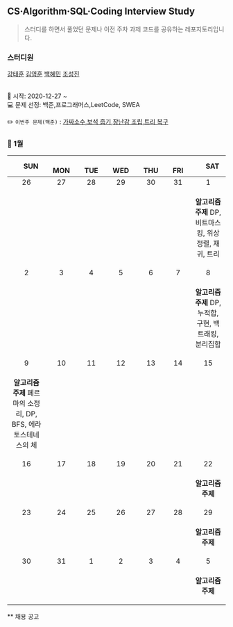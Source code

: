 ## CS·Algorithm·SQL·Coding Interview Study
<blockquote>스터디를 하면서 풀었던 문제나 이전 주차 과제 코드를 공유하는 레포지토리입니다.</blockquote>

### 스터디원

[강태훈](https://github.com/shuttlecock0) [김영훈](https://github.com/kim0hoon) [백혜민](https://github.com/HyeminBaek) [조성진](https://github.com/noel7781)

<br> 📌 시작: 2020-12-27 ~
<br> 💻 문제 선정: 백준,프로그래머스,LeetCode, SWEA

✏️ `이번주 문제(백준)` : [가짜소수](https://www.acmicpc.net/problem/4233),[보석 줍기](https://www.acmicpc.net/problem/2001),[장난감 조립](https://www.acmicpc.net/problem/2637),[트리 복구](https://www.acmicpc.net/problem/6597)

<h3> 📅 1월 </h3>


|　  SUN　  |　  MON　  |　  TUE　  |　  WED　  |　  THU　  |　  FRI　  |　  SAT　  |
|:---:|:---:|:---:|:---:|:---:|:---:|:---:|
|   26   |   27   |   28   |   29   |   30   |   31   |   1   |
|||||||<p><b>알고리즘 주제</b> DP, 비트마스킹, 위상정렬, 재귀, 트리</p>|
|   2   |   3   |   4   |   5   |   6   |   7   |   8   |
|||||||<p><b>알고리즘 주제</b> DP, 누적합, 구현, 백트래킹, 분리집합</p>|
|   9   |   10   |   11   |   12   |   13   |   14   |   15   |
|<p><b>알고리즘 주제</b> 페르마의 소정리, DP, BFS, 에라토스테네스의 체 </p>|||||||
|   16   |   17   |   18   |   19   |   20   |   21   |   22   |
|||||||<p><b>알고리즘 주제</b> </p>|
|   23   |   24   |   25   |   26   |   27   |   28   |   29   |
|||||||<p><b>알고리즘 주제</b> </p>|
|   30   |   31   |   1   |   2   |   3   |   4   |   5   |
|||||||<p><b>알고리즘 주제</b> </p>|

** 채용 공고
